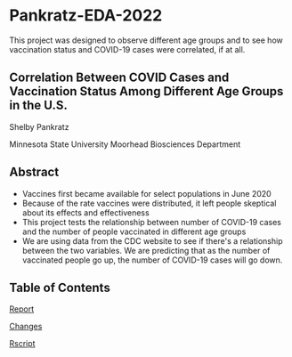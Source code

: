 # Pankratz-EDA-2022

This project was designed to observe different age groups and to see how vaccination status and COVID-19 cases were correlated, if at all.

## Correlation Between COVID Cases and Vaccination Status Among Different Age Groups in the U.S.

Shelby Pankratz

Minnesota State University Moorhead Biosciences Department

## Abstract

-   Vaccines first became available for select populations in June 2020
-   Because of the rate vaccines were distributed, it left people skeptical about its effects and effectiveness
-   This project tests the relationship between number of COVID-19 cases and the number of people vaccinated in different age groups
-   We are using data from the CDC website to see if there's a relationship between the two variables. We are predicting that as the number of vaccinated people go up, the number of COVID-19 cases will go down.

## Table of Contents

[Report](https://github.com/shelbypankratz/Pankratz-EDA-2022/blob/main/report.Rmd)

[Changes](https://github.com/shelbypankratz/Pankratz-EDA-2022/blob/main/changes.md)

[Rscript](https://github.com/shelbypankratz/Pankratz-EDA-2022/blob/main/shelby.R)
